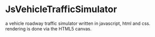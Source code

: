 JsVehicleTrafficSimulator
=========================

a vehicle roadway traffic simulator written in javascript, html and css.  rendering is done via the HTML5 canvas.
